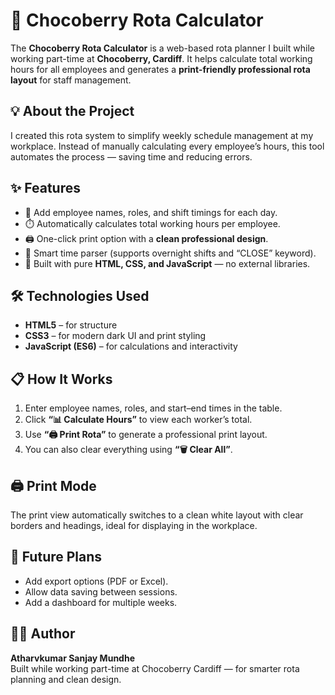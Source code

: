 # 🍓 Chocoberry Rota Calculator  

The **Chocoberry Rota Calculator** is a web-based rota planner I built while working part-time at **Chocoberry, Cardiff**. It helps calculate total working hours for all employees and generates a **print-friendly professional rota layout** for staff management.  

## 💡 About the Project  
I created this rota system to simplify weekly schedule management at my workplace. Instead of manually calculating every employee’s hours, this tool automates the process — saving time and reducing errors.  

## ✨ Features  
- 📆 Add employee names, roles, and shift timings for each day.  
- ⏱️ Automatically calculates total working hours per employee.  
- 🖨️ One-click print option with a **clean professional design**.  
- 🧮 Smart time parser (supports overnight shifts and “CLOSE” keyword).  
- 🧰 Built with pure **HTML, CSS, and JavaScript** — no external libraries.  

## 🛠️ Technologies Used  
- **HTML5** – for structure  
- **CSS3** – for modern dark UI and print styling  
- **JavaScript (ES6)** – for calculations and interactivity  

## 📋 How It Works  
1. Enter employee names, roles, and start–end times in the table.  
2. Click **“📊 Calculate Hours”** to view each worker’s total.  
3. Use **“🖨️ Print Rota”** to generate a professional print layout.  
4. You can also clear everything using **“🗑️ Clear All”**.  

## 🖨️ Print Mode  
The print view automatically switches to a clean white layout with clear borders and headings, ideal for displaying in the workplace.  

## 🔮 Future Plans  
- Add export options (PDF or Excel).  
- Allow data saving between sessions.  
- Add a dashboard for multiple weeks.  

## 👨‍💻 Author  
**Atharvkumar Sanjay Mundhe**  
Built while working part-time at Chocoberry Cardiff — for smarter rota planning and clean design.  
 
